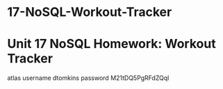 # 17-NoSQL-Workout-Tracker
# Unit 17 NoSQL Homework: Workout Tracker

atlas username dtomkins
password M21tDQ5PgRFdZQql